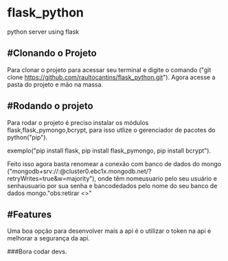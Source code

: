 # flask_python
 python server using flask
 
 ## #Clonando o Projeto
 
 Para clonar o projeto para acessar seu terminal e digite o comando ("git clone https://github.com/raultocantins/flask_python.git").
 Agora acesse a pasta do projeto e mão na massa.
 
 ## #Rodando o projeto 
 Para rodar o projeto é preciso instalar os módulos flask,flask_pymongo,bcrypt, para isso utlize o gerenciador de pacotes do python("pip").
 
 exemplo("pip install flask, pip install flask_pymongo, pip install bcrypt").
 
 Feito isso agora basta renomear a conexão com banco de dados do mongo ("mongodb+srv://<nomeusuario>:<senhausuario>@cluster0.ebc1x.mongodb.net/<bancodedados>?retryWrites=true&w=majority"),
 onde têm nomeusuario pelo seu usuário e senhausuario por sua senha e bancodedados pelo nome do seu banco de dados mongo."obs:retirar <>"
 
 ## #Features
 
 Uma boa opção para desenvolver mais a api é o utilizar o token na api e melhorar a segurança da api.
 
 ###Bora codar devs.
 
 
